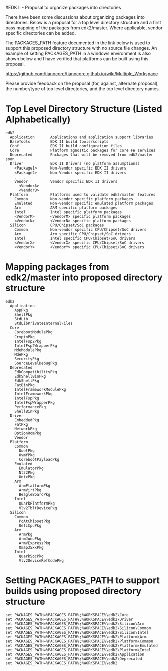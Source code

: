 #EDK II - Proposal to organize packages into directories 

There have been some discussions about organizing packages into directories.
Below is a proposal for a top level directory structure and a first pass 
mapping of the packages from edk2/master.  Where applicable, vendor specific 
directories can be added.

The PACKAGES_PATH feature documented in the link below is used to support
this proposed directory structure with no source file changes.  An example
of setting PACKAGES_PATH in a windows environment is also shown below and
I have verified that platforms can be built using this proposal.

https://github.com/tianocore/tianocore.github.io/wiki/Multiple_Workspace

Please provide feedback on the proposal (for, against, alternate proposal), 
the number/type of top level directories, and the top level directory names.

# Top Level Directory Structure (Listed Alphabetically)
```
edk2
  Application       Applications and application support libraries
  BaseTools         EDK II build tools/scripts
  Conf              EDK II build configuration files
  Core              Platform agnostic packages for core FW services
  Deprecated        Packages that will be removed from edk2/master soon
  Driver            EDK II Drivers (no platform assumptions)
    <Package1>      Non-Vendor specific EDK II drivers
    <Package2>      Non-Vendor specific EDK II drivers
    . . .
    Vendor          Vendor specific EDK II drivers
      <VendorA>
      <VendorB>
  Platform          Platforms used to validate edk2/master features
    Common          Non-vendor specific platform packages
    Emulated        Non-vendor specific emulated platform packages
    Arm             ARM specific platform packages
    Intel           Intel specific platform packages
    <VendorM>       <VendorM> specific platform packages
    <VendorN>       <VendorN> specific platform packages 
  Silicon           CPU/Chipset/SoC packages
    Common          Non-vendor specific CPU/Chipset/SoC drivers
    Arm             Arm specific CPU/Chipset/SoC drivers
    Intel           Intel specific CPU/Chipset/SoC drivers 
    <VendorX>       <VendorX> specific CPU/Chipset/SoC drivers
    <VendorY>       <VendorY> specific CPU/Chipset/SoC drivers
```
# Mapping packages from edk2/master into proposed directory structure
```
edk2
  Application
    AppPkg
    ShellPkg
    StdLib
    StdLibPrivateInternalFiles    
  Core
    CorebootModulePkg
    CryptoPkg
    IntelFsp2Pkg
    IntelFsp2WrapperPkg
    MdeModulePkg
    MdePkg
    SecurityPkg
    SourceLevelDebugPkg
  Deprecated
    EdkCompatibilityPkg
    EdkShellBinPkg
    EdkShellPkg
    FatBinPkg
    IntelFrameworkModulePkg
    IntelFrameworkPkg
    IntelFspPkg
    IntelFspWrapperPkg
    PerformancePkg
    ShellBinPkg
  Driver
    EmbeddedPkg
    FatPkg
    NetworkPkg
    OptionRomPkg
    Vendor
  Platform
    Common    
      DuetPkg
      OvmfPkg
      CorebootPayloadPkg
    Emulated
      EmulatorPkg
      Nt32Pkg
      UnixPkg
    Arm
      ArmPlatformPkg
      ArmVirtPkg
      BeagleBoardPkg
    Intel
      QuarkPlatformPkg
      Vlv2TbltDevicePkg
  Silicon
    Common
      PcAtChipsetPkg
      UefiCpuPkg
    Arm
      ArmPkg
      ArmJunoPkg
      ArmVExpressPkg
      Omap35xxPkg
    Intel
      QuarkSocPkg
      Vlv2DeviceRefCodePkg
```

# Setting PACKAGES_PATH to support builds using proposed directory structure
```
set PACKAGES_PATH=%PACKAGES_PATH%;%WORKSPACE%\edk2\Core
set PACKAGES_PATH=%PACKAGES_PATH%;%WORKSPACE%\edk2\Driver
set PACKAGES_PATH=%PACKAGES_PATH%;%WORKSPACE%\edk2\Silicon\Arm
set PACKAGES_PATH=%PACKAGES_PATH%;%WORKSPACE%\edk2\Silicon\Common
set PACKAGES_PATH=%PACKAGES_PATH%;%WORKSPACE%\edk2\Silicon\Intel
set PACKAGES_PATH=%PACKAGES_PATH%;%WORKSPACE%\edk2\Platform\Arm
set PACKAGES_PATH=%PACKAGES_PATH%;%WORKSPACE%\edk2\Platform\Common
set PACKAGES_PATH=%PACKAGES_PATH%;%WORKSPACE%\edk2\Platform\Emulated
set PACKAGES_PATH=%PACKAGES_PATH%;%WORKSPACE%\edk2\Platform\Intel
set PACKAGES_PATH=%PACKAGES_PATH%;%WORKSPACE%\edk2\Application
set PACKAGES_PATH=%PACKAGES_PATH%;%WORKSPACE%\edk2\Deprecated
set PACKAGES_PATH=%PACKAGES_PATH%;%WORKSPACE%\edk2
```
